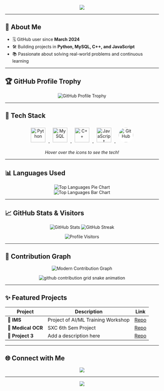 <p align="center">
  <img src="https://readme-typing-svg.demolab.com?font=Fira+Code&weight=700&size=20&pause=1000&color=F7941D&center=true&vCenter=true&width=440&lines=Hey+there,+I'm+kneeschawl!;Welcome+to+my+GitHub+profile!" />
</p>

---

## 🚀 About Me

- 🗓️ GitHub user since **March 2024**
- 🛠️ Building projects in **Python, MySQL, C++, and JavaScript**
- 📚 Passionate about solving real-world problems and continuous learning

---

## 🏆 GitHub Profile Trophy

<p align="center">
  <img src="https://github-profile-trophy.vercel.app/?username=kneeschawl&theme=radical&row=1&column=7" alt="GitHub Profile Trophy" />
</p>

---

## 🧰 Tech Stack

<p align="center">
  <a href="https://www.python.org/" target="_blank">
    <img src="https://cdn.jsdelivr.net/gh/devicons/devicon/icons/python/python-original.svg" alt="Python" width="48" height="48" style="margin: 10px;"/>
  </a>
  <a href="https://www.mysql.com/" target="_blank">
    <img src="https://cdn.jsdelivr.net/gh/devicons/devicon/icons/mysql/mysql-original.svg" alt="MySQL" width="48" height="48" style="margin: 10px;"/>
  </a>
  <a href="https://isocpp.org/" target="_blank">
    <img src="https://cdn.jsdelivr.net/gh/devicons/devicon/icons/cplusplus/cplusplus-original.svg" alt="C++" width="48" height="48" style="margin: 10px;"/>
  </a>
  <a href="https://developer.mozilla.org/en-US/docs/Web/JavaScript" target="_blank">
    <img src="https://cdn.jsdelivr.net/gh/devicons/devicon/icons/javascript/javascript-original.svg" alt="JavaScript" width="48" height="48" style="margin: 10px;"/>
  </a>
  <a href="https://github.com/" target="_blank">
    <img src="https://cdn.jsdelivr.net/gh/devicons/devicon/icons/github/github-original.svg" alt="GitHub" width="48" height="48" style="margin: 10px; background: white; border-radius: 50%;"/>
  </a>
</p>

<p align="center" style="font-size: 14px;">
  <i>Hover over the icons to see the tech!</i>
</p>

---

## 📊 Languages Used

<p align="center">
  <img src="https://github-readme-stats.vercel.app/api/top-langs/?username=kneeschawl&layout=pie&theme=radical&hide=html,css" alt="Top Languages Pie Chart" />
  <br>
  <img src="https://github-readme-stats.vercel.app/api/top-langs/?username=kneeschawl&layout=compact&theme=radical&hide=html,css" alt="Top Languages Bar Chart" />
</p>

---

## 📈 GitHub Stats & Visitors

<p align="center">
  <img src="https://github-readme-stats.vercel.app/api?username=kneeschawl&show_icons=true&theme=radical&hide_title=true" alt="GitHub Stats" />
  <img src="https://github-readme-streak-stats.herokuapp.com?user=kneeschawl&theme=radical&hide_border=true" alt="GitHub Streak" />
</p>

<p align="center">
  <img src="https://komarev.com/ghpvc/?username=kneeschawl&label=VISITORS+COUNT&color=F7941D&style=for-the-badge" alt="Profile Visitors" />
</p>

---

## 📅 Contribution Graph

<p align="center">
  <img src="https://github-readme-activity-graph.vercel.app/graph?username=kneeschawl&theme=dracula&hide_border=true&area=true" alt="Modern Contribution Graph" />
</p>

<!-- Animated Contribution Snake (optional, requires setup) -->
<p align="center">
  <picture>
    <source media="(prefers-color-scheme: dark)" srcset="https://raw.githubusercontent.com/kneeschawl/kneeschawl/output/github-contribution-grid-snake-dark.svg" />
    <source media="(prefers-color-scheme: light)" srcset="https://raw.githubusercontent.com/kneeschawl/kneeschawl/output/github-contribution-grid-snake.svg" />
    <img alt="github contribution grid snake animation" src="https://raw.githubusercontent.com/kneeschawl/kneeschawl/output/github-contribution-grid-snake.svg" />
  </picture>
</p>

---

## ✨ Featured Projects

| Project        | Description                            | Link             |
| -------------- | -------------------------------------- | ----------------|
| 🚀 **IMS**       | Project of AI/ML Training Workshop               | [Repo](https://github.com/kneeschawl/Inventory-Management-System) |
| 🎨 **Medical OCR**       | SXC 6th Sem Project              | [Repo](https://github.com/kneeschawl/Medical-Bills-OCR) |
| 🧠 **Project 3**       | Add a description here               | [Repo](https://github.com/kneeschawl) |

---

## 🌐 Connect with Me

<p align="center">
  <a href="https://github.com/kneeschawl"><img src="https://img.shields.io/badge/GitHub-kneeschawl-181717?logo=github&logoColor=white&style=for-the-badge" /></a>
</p>

---

<p align="center">
  <img src="https://capsule-render.vercel.app/api?type=waving&color=gradient&height=100&section=footer"/>
</p>
